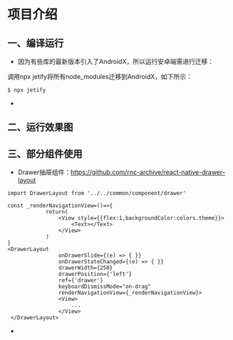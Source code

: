 # 项目介绍

## 一、编译运行

* 因为有些库的最新版本引入了AndroidX，所以运行安卓端需进行迁移：

调用npx jetify将所有node_modules迁移到AndroidX，如下所示：

```
$ npx jetify 
```

* 

## 二、运行效果图

## 三、部分组件使用

* Drawer抽屉组件：https://github.com/rnc-archive/react-native-drawer-layout

```
import DrawerLayout from '../../common/component/drawer'

const _renderNavigationView=()=>{
            return(
                <View style={{flex:1,backgroundColor:colors.theme}}>
                    <Text></Text>
                </View>
            )
}
<DrawerLayout
                onDrawerSlide={(e) => { }}
                onDrawerStateChanged={(e) => { }}
                drawerWidth={250}
                drawerPosition={'left'}
                ref={'drawer'}
                keyboardDismissMode="on-drag"
                renderNavigationView={_renderNavigationView}>
                <View>
                    ...
                </View>
 </DrawerLayout>
```



* 

